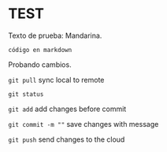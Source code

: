 <h1>TEST</h1>

Texto de prueba: Mandarina.

```código en markdown```

Probando cambios.

```git pull``` sync local to remote

```git status``` 

```git add``` add changes before commit

```git commit -m ""``` save changes with message

```git push``` send changes to the cloud
